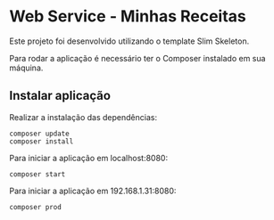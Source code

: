 # Web Service - Minhas Receitas

Este projeto foi desenvolvido utilizando o template Slim Skeleton.

Para rodar a aplicação é necessário ter o Composer instalado em sua máquina.

## Instalar aplicação

Realizar a instalação das dependências:

	composer update
    composer install

Para iniciar a aplicação em localhost:8080:

	composer start

Para iniciar a aplicação em 192.168.1.31:8080:

	composer prod


